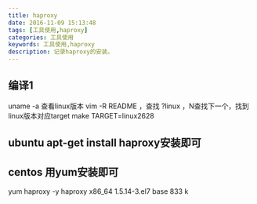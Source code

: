 ```yaml
---
title: haproxy
date: 2016-11-09 15:13:48
tags: [工具使用,haproxy]
categories: 工具使用
keywords: 工具使用,haproxy
description: 记录haproxy的安装。
---
```


## 编译1

uname -a 查看linux版本
vim -R README   ，查找 ?linux ，N查找下一个，找到linux版本对应target
make TARGET=linux2628


## ubuntu apt-get install haproxy安装即可



## centos 用yum安装即可

yum haproxy -y
haproxy x86_64 1.5.14-3.el7 base 833 k
